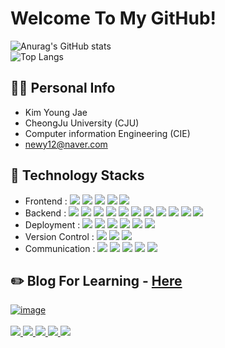 # Welcome To My GitHub!

![Anurag's GitHub stats](https://github-readme-stats.vercel.app/api?username=newy12&theme=bear&show_icons=true)  
![Top Langs](https://github-readme-stats.vercel.app/api/top-langs/?username=newy12&layout=compact&theme=tokyonight)



## 🙋‍♂️ Personal Info
- Kim Young Jae
- CheongJu University (CJU)
- Computer information Engineering (CIE)
- newy12@naver.com

## 🔨 Technology Stacks
- Frontend : <img src="https://img.shields.io/badge/HTML-E34F26?style=flat&logo=HTML5&logoColor=white"> <img src="https://img.shields.io/badge/CSS-1572B6?style=flat&logo=CSS3&logoColor=white"> <img src="https://img.shields.io/badge/JavaScript-F7DF1E?style=flat&logo=JavaScript&logoColor=white"> <img src="https://img.shields.io/badge/React-61DAFB?style=flat&logo=React&logoColor=white"> <img src="https://img.shields.io/badge/Flutter-02569B?style=flat&logo=Flutter&logoColor=white">
- Backend : <img src="https://img.shields.io/badge/Java-02569B?style=flat&logo=Java&logoColor=white"> <img src="https://img.shields.io/badge/Node.js-339933?style=flat&logo=Node.js&logoColor=white"> <img src="https://img.shields.io/badge/Spring-6DB33F?style=flat&logo=Spring&logoColor=white"> <img src="https://img.shields.io/badge/SpringBoot-6DB33F?style=flat&logo=SpringBoot&logoColor=white"> <img src="https://img.shields.io/badge/Express.js-000000?style=flat&logo=Express&logoColor=white"> <img src="https://img.shields.io/badge/SpringSecurity-6DB33F?style=flat&logo=SpringSecurity&logoColor=white"> <img src="https://img.shields.io/badge/MySQL-4479A1?style=flat&logo=MySQL&logoColor=white"> <img src="https://img.shields.io/badge/MariaDB-003545?style=flat&logo=MariaDB&logoColor=white"> <img src="https://img.shields.io/badge/Hibernate-59666C?style=flat&logo=Hibernate&logoColor=white"> <img src="https://img.shields.io/badge/Redis-DC382D?style=flat&logo=Redis&logoColor=white"> <img src="https://img.shields.io/badge/JWT-6DB33F?style=flat&logo=JWT&logoColor=white">
- Deployment : <img src="https://img.shields.io/badge/AWS-232F3E?style=flat&logo=AmazonAWS&logoColor=white"> <img src="https://img.shields.io/badge/AWS/RDS-527FFF?style=flat&logo=AmazonRDS&logoColor=white"> <img src="https://img.shields.io/badge/AWS/S3-569A31?style=flat&logo=AmazonS3&logoColor=white"> <img src="https://img.shields.io/badge/AWS/EC2-FF9900?style=flat&logo=AmazoneC2&logoColor=white"> <img src="https://img.shields.io/badge/Docker-2496ED?style=flat&logo=Docker&logoColor=white"> <img src="https://img.shields.io/badge/Jenkins-D24939?style=flat&logo=Jenkins&logoColor=white">
- Version Control : <img src="https://img.shields.io/badge/Git-F05032?style=flat&logo=Git&logoColor=white"> <img src="https://img.shields.io/badge/GitHub-181717?style=flat&logo=GitHub&logoColor=white"> <img src="https://img.shields.io/badge/GitLab-FC6D26?style=flat&logo=GitLab&logoColor=white">
- Communication : <img src="https://img.shields.io/badge/Jira-0052CC?style=flat&logo=Jira&logoColor=white"> <img src="https://img.shields.io/badge/Confluence-172B4D?style=flat&logo=Confluence&logoColor=white"> <img src="https://img.shields.io/badge/Slack-4A154B?style=flat&logo=Slack&logoColor=white"> <img src="https://img.shields.io/badge/Discord-5865F2?style=flat&logo=Discord&logoColor=white"> <img src="https://img.shields.io/badge/Swagger-85EA2D?style=flat&logo=Swagger&logoColor=white">
## ✏️ Blog For Learning - [Here](https://yjkim-dev.tistory.com/)
<a href="https://yjkim-dev.tistory.com/" rel="nofollow">
<img src="https://i2.wp.com/d15haboszopus7.cloudfront.net/wp-content/uploads/2016/07/14145250/poketmon_0.jpg?resize=800%2C440&ssl=1" alt="image" style="max-width: 100%;">
</a>
</br>
<div>
  <div> 
    </br>  
  </div>
  <a href="https://github.com/newy12" rel="noImage">
<img src="https://img.shields.io/badge/GitHub-181717?style=flat&logo=GitHub&logoColor=white">
</a> 
  <a href="https://cuddly-parrot-e53.notion.site/40b6db7060d94467a267136396b953ac" rel="noImage">
<img src="https://img.shields.io/badge/Notion-3A3A42?style=flat&logo=Notion&logoColor=white">
</a> 
  <a href="https://www.facebook.com/people/%EA%B9%80%EC%98%81%EC%9E%AC/100005892694461/" rel="noImage">
<img src="https://img.shields.io/badge/Facebook-1877F2?style=flat&logo=Facebook&logoColor=white">
</a> 
   <a href="https://yjkim-dev.tistory.com" rel="noImage">
<img src="https://img.shields.io/badge/Tistory-263238?style=flat&logo=Tistory&logoColor=white">
</a> 
  <a href="https://www.instagram.com/whatthepub_/?fbclid=IwAR34rJXtDHzUQPygNkQdSFDq8StB9k3gxERfsiwvF2EXgEFEGJpDZTMmokc" rel="noImage">
<img src="https://img.shields.io/badge/Instagram-E4405F?style=flat&logo=Instagram&logoColor=white">
</a> 
 
</div>

                                                                                                      
